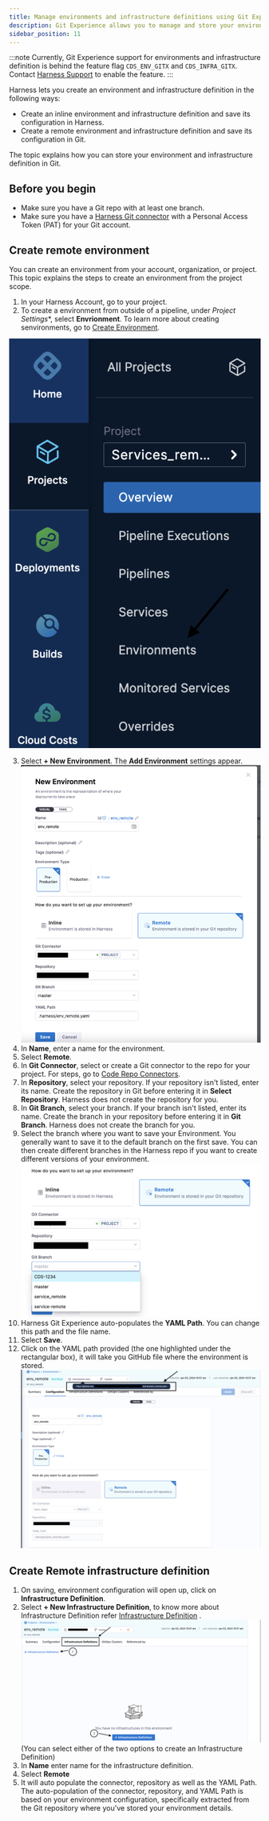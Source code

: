 ```yaml
---
title: Manage environments and infrastructure definitions using Git Experience 
description: Git Experience allows you to manage and store your environments and infrastructure definitions in Git
sidebar_position: 11
---
```

:::note
Currently, Git Experience support for environments and infrastructure definition is behind the feature flag ``CDS_ENV_GITX`` and 
``CDS_INFRA_GITX``. Contact [Harness Support](mailto:support@harness.io) to enable the feature.
:::

Harness lets you create an environment and infrastructure definition in the following ways:

* Create an inline environment and infrastructure definition and save its configuration in Harness.
* Create a remote environment and infrastructure definition and save its configuration in Git.

The topic explains how you can store your environment and infrastructure definition in Git.

## Before you begin

* Make sure you have a Git repo with at least one branch.​
* Make sure you have a [Harness Git connector](/docs/platform/connectors/code-repositories/connect-to-code-repo) with a Personal Access Token (PAT) for your Git account.​

## Create remote environment
You can create an environment from your account, organization, or project. This topic explains the steps to create an environment from the project scope.
1. In your Harness Account, go to your project.
2. To create a environment from outside of a pipeline, under *Project Settings**, select **Envrionment**. To learn more about creating senvironments, go to [Create Environment](docs/continuous-delivery/x-platform-cd-features/environments/create-environments.md).

![](./static/envrionment.png)

3. Select **+ New Environment**. The **Add Environment** settings appear.
![](./static/environment-settings.png)
4. In **Name**, enter a name for the environment.
5. Select **Remote**.
6. In **Git Connector**, select or create a Git connector to the repo for your project.​ For steps, go to [Code Repo Connectors](/docs/category/code-repo-connectors).
7. In **Repository**, select your repository. If your repository isn't listed, enter its name. Create the repository in Git before entering it in **Select Repository**. Harness does not create the repository for you.
8. In **Git Branch**, select your branch. If your branch isn't listed, enter its name. Create the branch in your repository before entering it in **Git Branch**. Harness does not create the branch for you.
9. Select the branch where you want to save your Environment. You generally want to save it to the default branch on the first save. You can then create different branches in the Harness repo if you want to create different versions of your environment. 
![](./static/branch-switching-environment.png)
10. Harness Git Experience auto-populates the **YAML Path**. You can change this path and the file name.
11. Select **Save**.
12. Click on the YAML path provided (the one highlighted under the rectangular box), it will take you GitHub file where the environment is stored.
![](./static/yaml_path.png)

##  Create Remote infrastructure definition
1. On saving, environment configuration will open up, click on **Infrastructure Definition**.
2. Select **+ New Infrastructure Definition**, to know more about Infrastructure Definition refer [Infrastructure Definition](/docs/continuous-delivery/x-platform-cd-features/environments/create-environments.md) .
![](./static/infra_Def1.png)
(You can select either of the two options to create an Infrastructure Definition)
3. In **Name** enter name for the infrastructure definition.
4. Select **Remote**
5. It will auto populate the connector, repository as well as the YAML Path. The auto-population of the connector, repository, and YAML Path is based on your environment configuration, specifically extracted from the Git repository where you've stored your environment details.


 
